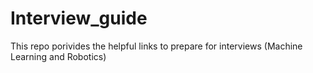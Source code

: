 # Interview_guide
This repo porivides the helpful links to prepare for interviews (Machine Learning and Robotics)
